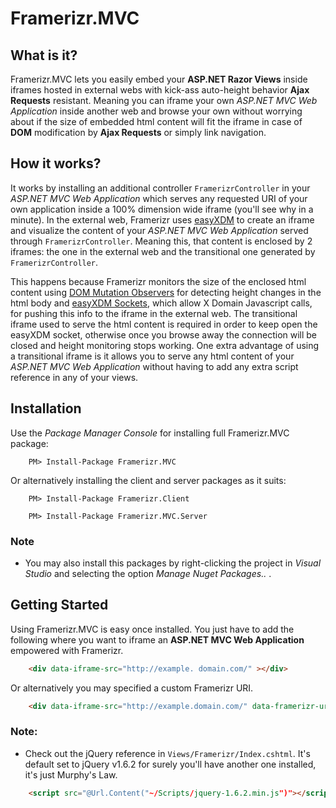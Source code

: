 Framerizr.MVC
=============

What is it?
-----------

Framerizr.MVC lets you easily embed your **ASP.NET Razor Views** inside iframes hosted in external webs with kick-ass auto-height behavior **Ajax Requests** resistant. 
Meaning you can iframe your own *ASP.NET MVC Web Application* inside another web and browse your own without worrying about if the size of embedded html content will fit the iframe in case of **DOM** modification by **Ajax Requests** or simply link navigation.

How it works?
-------------

It works by installing an additional controller `FramerizrController` in your *ASP.NET MVC Web Application* which serves any requested URI of your own application inside a 100% dimension wide iframe (you'll see why in a minute). 
In the external web, Framerizr uses [easyXDM](http://easyxdm.net/wp/) to create an iframe and visualize the content of your *ASP.NET MVC Web Application* served through `FramerizrController`. 
Meaning this, that content is enclosed by 2 iframes: the one in the external web and the transitional one generated by `FramerizrController`. 

This happens because Framerizr monitors the size of the enclosed html content using [DOM Mutation Observers](https://dvcs.w3.org/hg/domcore/raw-file/tip/Overview.html#mutationobserver) for detecting height changes in the html body and [easyXDM Sockets](http://easyxdm.net/wp/2010/03/17/setting-up-your-first-socket/), 
which allow X Domain Javascript calls, for pushing this info to the iframe in the external web. 
The transitional iframe used to serve the html content is required in order to keep open the easyXDM socket, otherwise once you browse away the connection will be closed and height monitoring stops working. 
One extra advantage of using a transitional iframe is it allows you to serve any html content of your *ASP.NET MVC Web Application* without having to add any extra script reference in any of your views.

Installation
------------

Use the *Package Manager Console* for installing full Framerizr.MVC package:

```
	PM> Install-Package Framerizr.MVC
```

Or alternatively installing the client and server packages as it suits:

```
	PM> Install-Package Framerizr.Client
```

```
	PM> Install-Package Framerizr.MVC.Server
```

### Note
* You may also install this packages by right-clicking the project in *Visual Studio* and selecting the option *Manage Nuget Packages..* .

Getting Started
---------------

Using Framerizr.MVC is easy once installed. You just have to add the following where you want to iframe an **ASP.NET MVC Web Application** empowered with Framerizr.

```html
	<div data-iframe-src="http://example. domain.com/" ></div>
```

Or alternatively you may specified a custom Framerizr URI. 

```html
	<div data-iframe-src="http://example.domain.com/" data-framerizr-uri="http://other.route.com/OtherApp/Framerizr"></div>
```

### Note:
* Check out the jQuery reference in `Views/Framerizr/Index.cshtml`. It's default set to jQuery v1.6.2 for surely you'll have another one installed, it's just Murphy's Law. 

```html
	<script src="@Url.Content("~/Scripts/jquery-1.6.2.min.js")"></script>
```
